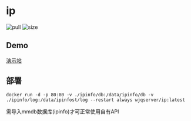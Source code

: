 # ip

![pull](https://img.shields.io/docker/pulls/wjqserver/ip.svg) ![size](https://img.shields.io/docker/image-size/wjqserver/ip)

## Demo

[演示站](https://ip.1888866.xyz)

## 部署

```
docker run -d -p 80:80 -v ./ipinfo/db:/data/ipinfo/db -v ./ipinfo/log:/data/ipinfost/log --restart always wjqserver/ip:latest
```

需导入mmdb数据库(ipinfo)才可正常使用自有API
